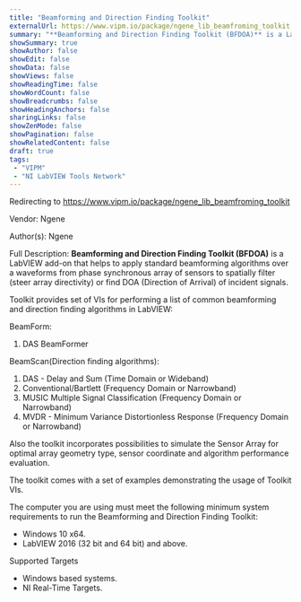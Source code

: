 ```yaml
---
title: "Beamforming and Direction Finding Toolkit"
externalUrl: https://www.vipm.io/package/ngene_lib_beamfroming_toolkit
summary: "**Beamforming and Direction Finding Toolkit (BFDOA)** is a LabVIEW add-on that helps to apply standard beamforming algorithms over a waveforms from phase synchronous array of sensors to spatially filter (steer array directivity) or find DOA (Direction of Arrival) of incident signals."
showSummary: true
showAuthor: false
showEdit: false
showData: false
showViews: false
showReadingTime: false
showWordCount: false
showBreadcrumbs: false
showHeadingAnchors: false
sharingLinks: false
showZenMode: false
showPagination: false
showRelatedContent: false
draft: true
tags:
 - "VIPM"
 - "NI LabVIEW Tools Network"
---
```


Redirecting to https://www.vipm.io/package/ngene_lib_beamfroming_toolkit

Vendor: Ngene

Author(s): Ngene
 
Full Description:
**Beamforming and Direction Finding Toolkit (BFDOA)** is a LabVIEW add-on that helps to apply standard beamforming algorithms over a waveforms from phase synchronous array of sensors to spatially filter (steer array directivity) or find DOA (Direction of Arrival) of incident signals. 

Toolkit provides set of VIs for performing a list of common beamforming and direction finding algorithms in LabVIEW:

BeamForm:
1. DAS BeamFormer

BeamScan(Direction finding algorithms):
1. DAS - Delay and Sum (Time Domain or Wideband)
2. Conventional/Bartlett (Frequency Domain or Narrowband)
3. MUSIC Multiple Signal Classification (Frequency Domain or Narrowband)
4. MVDR - Minimum Variance Distortionless Response (Frequency Domain or Narrowband)

Also the toolkit incorporates possibilities to simulate the Sensor Array for optimal array geometry type, sensor coordinate and algorithm performance evaluation.

The toolkit comes with a set of examples demonstrating the usage of Toolkit VIs.

The computer you are using must meet the following minimum system requirements to run the Beamforming and Direction Finding Toolkit: 
 -  Windows 10 x64. 
 -  LabVIEW 2016 (32 bit and 64 bit) and above.

Supported Targets
 -  Windows based systems.
 -  NI Real-Time Targets.